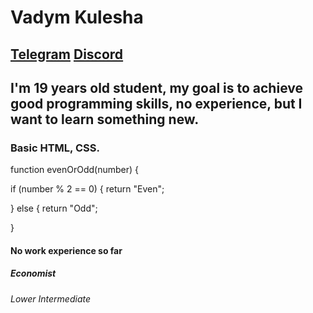 # Vadym Kulesha #
## [Telegram](https://t.me/Prichelic)   [Discord](Prichelic#0768)
## I'm 19 years old student, my goal is to achieve good programming skills, no experience, but I want to learn something new.
### Basic HTML, CSS.

function evenOrOdd(number) { 
  
  if (number % 2 == 0) {
    return "Even";
    
  } else {
    return "Odd";
    
  } 
  
  #### No work experience so far

  ##### Economist

  ###### Lower Intermediate
  
